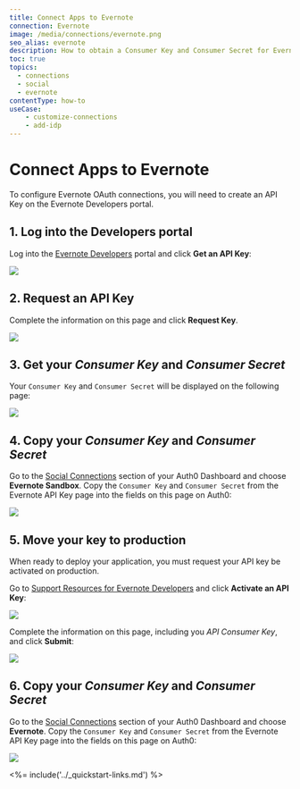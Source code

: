 ```yaml
---
title: Connect Apps to Evernote
connection: Evernote
image: /media/connections/evernote.png
seo_alias: evernote
description: How to obtain a Consumer Key and Consumer Secret for Evernote.
toc: true
topics:
  - connections
  - social
  - evernote
contentType: how-to
useCase:
    - customize-connections
    - add-idp
---
```


# Connect Apps to Evernote

To configure Evernote OAuth connections, you will need to create an API Key on the Evernote Developers portal.

## 1. Log into the Developers portal

Log into the [Evernote Developers](http://dev.evernote.com) portal and click **Get an API Key**:

![](/media/articles/connections/social/evernote/evernote-1.png)

## 2. Request an API Key

Complete the information on this page and click **Request Key**.

![](/media/articles/connections/social/evernote/evernote-2.png)

## 3. Get your *Consumer Key* and *Consumer Secret*

Your `Consumer Key` and `Consumer Secret` will be displayed on the following page:

![](/media/articles/connections/social/evernote/evernote-3.png)

## 4. Copy your *Consumer Key* and *Consumer Secret*

Go to the [Social Connections](${manage_url}/#/connections/social) section of your Auth0 Dashboard and choose **Evernote Sandbox**. Copy the `Consumer Key` and `Consumer Secret` from the Evernote API Key page into the fields on this page on Auth0:

![](/media/articles/connections/social/evernote/evernote-4.png)

## 5. Move your key to production

When ready to deploy your application, you must request your API key be activated on production.

Go to [Support Resources for Evernote Developers](https://dev.evernote.com/support/) and click **Activate an API Key**:

![](/media/articles/connections/social/evernote/evernote-5.png)

Complete the information on this page, including you *API Consumer Key*, and click **Submit**:

![](/media/articles/connections/social/evernote/evernote-6.png)

## 6. Copy your *Consumer Key* and *Consumer Secret*

Go to the [Social Connections](${manage_url}/#/connections/social) section of your Auth0 Dashboard and choose **Evernote**. Copy the `Consumer Key` and `Consumer Secret` from the Evernote API Key page into the fields on this page on Auth0:

![](/media/articles/connections/social/evernote/evernote-7.png)

<%= include('../_quickstart-links.md') %>

